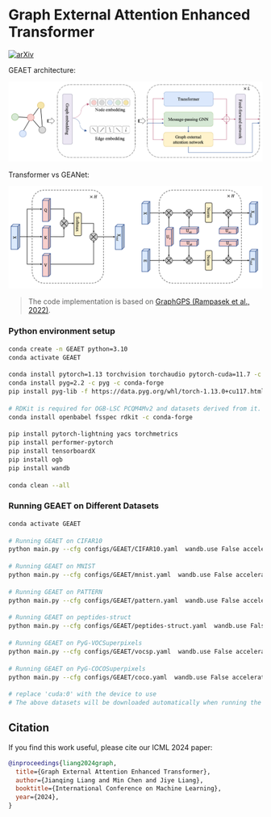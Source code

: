 # Graph External Attention Enhanced Transformer

[![arXiv](https://img.shields.io/badge/arXiv-2405.21061-b31b1b.svg)](https://arxiv.org/abs/2405.21061)

GEAET architecture:

![GraphGPS-viz](GEAET.png)

Transformer vs GEANet:

![GraphGPS-viz](self_external.png)

> The code implementation is based on [GraphGPS (Rampasek et al., 2022)](https://github.com/rampasek/GraphGPS).

### Python environment setup

```bash
conda create -n GEAET python=3.10
conda activate GEAET

conda install pytorch=1.13 torchvision torchaudio pytorch-cuda=11.7 -c pytorch -c nvidia
conda install pyg=2.2 -c pyg -c conda-forge
pip install pyg-lib -f https://data.pyg.org/whl/torch-1.13.0+cu117.html

# RDKit is required for OGB-LSC PCQM4Mv2 and datasets derived from it.  
conda install openbabel fsspec rdkit -c conda-forge

pip install pytorch-lightning yacs torchmetrics
pip install performer-pytorch
pip install tensorboardX
pip install ogb
pip install wandb

conda clean --all
```


### Running GEAET on Different Datasets
```bash
conda activate GEAET

# Running GEAET on CIFAR10
python main.py --cfg configs/GEAET/CIFAR10.yaml  wandb.use False accelerator "cuda:0"

# Running GEAET on MNIST
python main.py --cfg configs/GEAET/mnist.yaml  wandb.use False accelerator "cuda:0"

# Running GEAET on PATTERN
python main.py --cfg configs/GEAET/pattern.yaml  wandb.use False accelerator "cuda:0"

# Running GEAET on peptides-struct
python main.py --cfg configs/GEAET/peptides-struct.yaml  wandb.use False accelerator "cuda:0"

# Running GEAET on PyG-VOCSuperpixels
python main.py --cfg configs/GEAET/vocsp.yaml  wandb.use False accelerator "cuda:0"

# Running GEAET on PyG-COCOSuperpixels
python main.py --cfg configs/GEAET/coco.yaml  wandb.use False accelerator "cuda:0" 

# replace 'cuda:0' with the device to use
# The above datasets will be downloaded automatically when running the code.

```


## Citation

If you find this work useful, please cite our ICML 2024 paper:
```bibtex
@inproceedings{liang2024graph,
  title={Graph External Attention Enhanced Transformer},
  author={Jianqing Liang and Min Chen and Jiye Liang},
  booktitle={International Conference on Machine Learning},
  year={2024},
}
```
